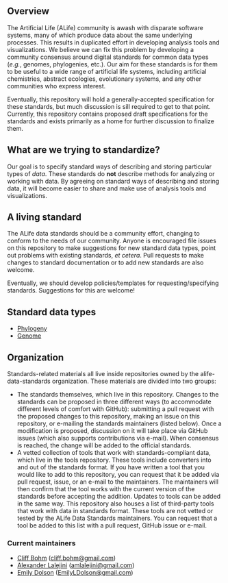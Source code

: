 ## Overview

The Artificial Life (ALife) community is awash with disparate software systems,
many of which produce data about the same underlying processes. This results in
duplicated effort in developing analysis tools and visualizations. We believe we
can fix this problem by developing a community consensus around digital standards
for common data types (*e.g.*, genomes, phylogenies, etc.).
Our aim for these standards is for them to be useful to a wide range of artificial
life systems, including artificial chemistries, abstract ecologies, evolutionary
systems, and any other communities who express interest.

Eventually, this repository will hold a generally-accepted specification for
these standards, but much discussion is sill required to get to that point.
Currently, this repository contains proposed draft specifications for the standards
and exists primarily as a home for further discussion to finalize them.

## What are we trying to standardize?

Our goal is to specify standard ways of describing and storing particular types
of *data*. These standards do **not** describe methods for analyzing or working
with data. By agreeing on standard ways of describing and storing data, it will
become easier to share and make use of analysis tools and visualizations.

## A living standard

The ALife data standards should be a community effort, changing to conform to the
needs of our community. Anyone is encouraged file issues on this repository to make
suggestions for new standard data types, point out problems with existing standards,
*et cetera*. Pull requests to make changes to standard documentation or to add new
standards are also welcome.

Eventually, we should develop policies/templates for requesting/specifying standards.
Suggestions for this are welcome!

## Standard data types

- [Phylogeny](./phylogeny.md)
- [Genome](./genome.md)

## Organization

Standards-related materials all live inside repositories owned by the alife-data-standards organization. These materials are divided into two groups:

- The standards themselves, which live in this repository. Changes to the standards can be proposed in three different ways (to accommodate different levels of comfort with GitHub): submitting a pull request with the proposed changes to this repository, making an issue on this repository, or e-mailing the standards maintainers (listed below). Once a modification is proposed, discussion on it will take place via GitHub issues (which also supports contributions via e-mail). When consensus is reached, the change will be added to the official standards.
- A vetted collection of tools that work with standards-compliant data, which live in the tools repository. These tools include converters into and out of the standards format. If you have written a tool that you would like to add to this repository, you can request that it be added via pull request, issue, or an e-mail to the maintainers. The maintainers will then confirm that the tool works with the current version of the standards before accepting the addition. Updates to tools can be added in the same way. This repository also houses a list of third-party tools that work with data in standards format. These tools are not vetted or tested by the ALife Data Standards maintainers. You can request that a tool be added to this list with a pull request, GitHub issue or e-mail.

### Current maintainers

- [Cliff Bohm](http://www.cliffbohm.weebly.com) (cliff.bohm@gmail.com)
- [Alexander Lalejini](http://www.lalejini.com) (amlalejini@gmail.com)
- [Emily Dolson](http://www.emilyldolson.com) (EmilyLDolson@gmail.com)
